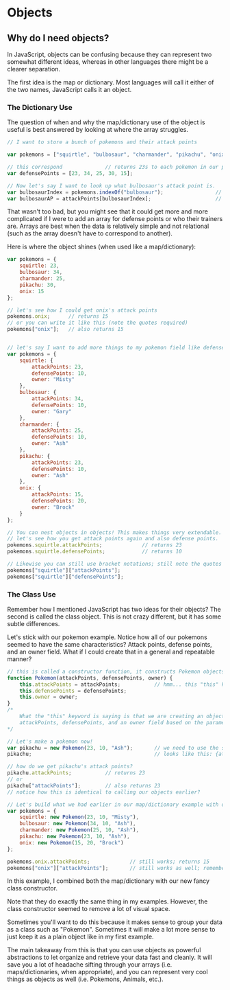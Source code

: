 # Objects #

## Why do I need objects? ##

In JavaScript, objects can be confusing because they can represent two
somewhat different ideas, whereas in other languages there might be a 
clearer separation. 

The first idea is the map or dictionary. Most languages will call it either of
the two names, JavaScript calls it an object.

### The Dictionary Use ###

The question of when and why the map/dictionary use of the object is useful is 
best answered by looking at where the array struggles.

```javascript
// I want to store a bunch of pokemons and their attack points

var pokemons = ["squirtle", "bulbosaur", "charmander", "pikachu", "onix"];

// this correspond              // returns 23s to each pokemon in our pokemons array; ex: squirtle's attack point is 23
var defensePoints = [23, 34, 25, 30, 15];

// Now let's say I want to look up what bulbosaur's attack point is.
var bulbosaurIndex = pokemons.indexOf("bulbosaur");                 // equals 1
var bulbosaurAP = attackPoints[bulbosaurIndex];                     // equals 23
```

That wasn't too bad, but you might see that it could get more and more complicated if I were
to add an array for defense points or who their trainers are. Arrays are best when the data is
relatively simple and not relational (such as the array doesn't have to correspond to another).

Here is where the object shines (when used like a map/dictionary):
```javascript
var pokemons = {
    squirtle: 23,
    bulbosaur: 34,
    charmander: 25,
    pikachu: 30,
    onix: 15
};

// let's see how I could get onix's attack points
pokemons.onix;      // returns 15
// or you can write it like this (note the quotes required)
pokemons["onix"];   // also returns 15


// let's say I want to add more things to my pokemon field like defense points and owner
var pokemons = {
    squirtle: {
        attackPoints: 23,
        defensePoints: 10,
        owner: "Misty"
    },
    bulbosaur: {
        attackPoints: 34,
        defensePoints: 10,
        owner: "Gary"
    },
    charmander: {
        attackPoints: 25,
        defensePoints: 10,
        owner: "Ash"
    },
    pikachu: {
        attackPoints: 23,
        defensePoints: 10,
        owner: "Ash"
    },
    onix: {
        attackPoints: 15,
        defensePoints: 20,
        owner: "Brock"
    }
};

// You can nest objects in objects! This makes things very extendable. 
// let's see how you get attack points again and also defense points.
pokemons.squirtle.attackPoints;             // returns 23
pokemons.squirtle.defensePoints;            // returns 10

// Likewise you can still use bracket notations; still note the quotes around the keys
pokemons["squirtle"]["attackPoints"]; 
pokemons["squirtle"]["defensePoints"];
```


### The Class Use ###

Remember how I mentioned JavaScript has two ideas for their objects? The second is
called the class object. This is not crazy different, but it has some subtle differences.

Let's stick with our pokemon example. Notice how all of our pokemons seemed to have the same
characteristics? Attack points, defense points, and an owner field. What if I could create that
in a general and repeatable manner?

```javascript
// this is called a constructor function, it constructs Pokemon objects
function Pokemon(attackPoints, defensePoints, owner) {
    this.attackPoints = attackPoints;           // hmm... this "this" keyword looks funky
    this.defensePoints = defensePoints;
    this.owner = owner;
}
/* 
    What the "this" keyword is saying is that we are creating an object and "this" object has 
    attackPoints, defensePoints, and an owner field based on the parameters I gave it.
*/

// Let's make a pokemon now!
var pikachu = new Pokemon(23, 10, "Ash");       // we need to use the special keyword "new" to use our Pokemon constructor
pikachu;                                        // looks like this: {attackPoints: 23, defensePoints: 10, owner: "Ash"}

// how do we get pikachu's attack points?
pikachu.attackPoints;           // returns 23
// or 
pikachu["attackPoints"];        // also returns 23
// notice how this is identical to calling our objects earlier?

// Let's build what we had earlier in our map/dictionary example with our new constructor
var pokemons = {
    squirtle: new Pokemon(23, 10, "Misty"),
    bulbosaur: new Pokemon(34, 10, "Ash"),
    charmander: new Pokemon(25, 10, "Ash"),
    pikachu: new Pokemon(23, 10, "Ash"),
    onix: new Pokemon(15, 20, "Brock")
};

pokemons.onix.attackPoints;             // still works; returns 15
pokemons["onix"]["attackPoints"];       // still works as well; remember that the keys must be strings! (keys: onix, attackPoints)
```

In this example, I combined both the map/dictionary with our new fancy class constructor. 

Note that they 
do exactly the same thing in my examples.
However, the class constructor seemed to remove a lot of visual
space. 

Sometimes you'll want to do this because it makes sense to group your data as a class such as "Pokemon".
Sometimes it will make a lot more sense to just keep it as a plain object like in my first example.

The main takeaway from this is that you can use objects as powerful abstractions to let organize and
retrieve your data fast and cleanly. It will save you a lot of headache sifting through your arrays 
(i.e. maps/dictionaries, when appropriate), and you can represent very cool things as objects as well 
(i.e. Pokemons, Animals, etc.). 